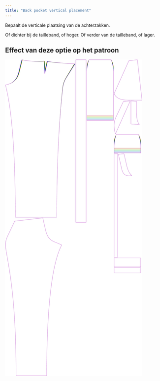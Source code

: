 ```yaml
---
title: "Back pocket vertical placement"
---
```


Bepaalt de verticale plaatsing van de achterzakken.

Of dichter bij de tailleband, of hoger. Of verder van de tailleband, of lager.

## Effect van deze optie op het patroon

![Deze afbeelding toont het effect van deze optie door meerdere varianten die een andere waarde hebben voor deze optie te vervangen](charlie_backpocketverticalplacement_sample.svg "Effect van deze optie op het patroon")
